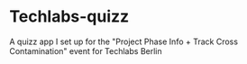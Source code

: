 # Techlabs-quizz
A quizz app I set up for the "Project Phase Info + Track Cross Contamination" event for Techlabs Berlin
